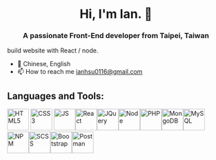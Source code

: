 <h1 align="center">Hi, I'm Ian. 👋</h1>
<h3 align="center">A passionate Front-End developer from Taipei, Taiwan</h3>

build website with React / node.
- 💬 Chinese, English
- 📫 How to reach me ianhsu0116@gmail.com

## Languages and Tools:
<img src="https://user-images.githubusercontent.com/82724318/139090270-850615d3-15c7-49e1-a117-4a5f09d9ef1b.png" alt="HTML5" width="50"/> <img src="https://user-images.githubusercontent.com/82724318/139090414-f8b0d55e-fd0d-47c3-8450-a331a33303eb.png" alt="CSS3" width="50"/> <img src="https://user-images.githubusercontent.com/82724318/139090800-1154c8ac-74b8-4c12-9684-9b3665860808.png" alt="JS" width="50"/><img src="https://user-images.githubusercontent.com/82724318/139090595-31283478-c683-455f-838a-4740327a7d63.png" alt="React" width="50"/><img src="https://user-images.githubusercontent.com/82724318/139090609-e5d406c1-0947-41f7-a3a2-ab1b7dd82eb4.gif" alt="JQuery" width="50"/><img src="https://user-images.githubusercontent.com/82724318/139090613-2ec21a6b-1a24-4d2b-9d0e-31884b743ede.png" alt="Node" width="50"/><img src="https://user-images.githubusercontent.com/82724318/139090579-d7c43ed7-e597-4dc4-bcd5-bf822a1ad6d7.png" alt="PHP" width="50"/><img src="https://user-images.githubusercontent.com/82724318/139090616-514a090f-da8e-498d-a89e-54cd1528baf6.jpeg" alt="MongoDB" width="50"/><img src="https://user-images.githubusercontent.com/82724318/139090592-fc8ae3ce-a664-4591-9ce0-99e18da2bffc.png" alt="MySQL" width="50"/><img src="https://user-images.githubusercontent.com/82724318/139091590-d84feee1-12b6-4241-a273-9fdbab7bf6d9.png" alt="NPM" width="50"/><img src="https://user-images.githubusercontent.com/82724318/139090599-dae87c17-f7c4-48ec-90fc-4c0d8f8c042e.jpeg" alt="SCSS" width="50"/><img src="https://user-images.githubusercontent.com/82724318/139090604-a802e6d3-3c15-4af0-a0e3-1b5338842369.jpeg" alt="Bootstrap" width="50"/><img src="https://user-images.githubusercontent.com/82724318/139090614-db6b7f11-19e4-4729-a03f-08284294a985.png" alt="Postman" width="50"/>



<!--
**ianhsu0116/ianhsu0116** is a ✨ _special_ ✨ repository because its `README.md` (this file) appears on your GitHub profile.

Here are some ideas to get you started:

- 🔭 I’m currently working on ...
- 🌱 I’m currently learning ...
- 👯 I’m looking to collaborate on ...
- 🤔 I’m looking for help with ...
- 💬 Ask me about ...
- 📫 How to reach me: ...
- 😄 Pronouns: ...
- ⚡ Fun fact: ...
-->
